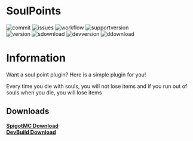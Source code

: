 # SoulPoints
![commit](https://img.shields.io/github/last-commit/VoChiDanh/SoulPoints?label=Last%20DevBuild%20Update)
![issues](https://img.shields.io/github/issues/VoChiDanh/SoulPoints?label=Issues)
![workflow](https://img.shields.io/github/workflow/status/VoChiDanh/SoulPoints/Build%20&%20Upload?label=DevBuild) 
![supportversion](https://img.shields.io/static/v1?label=Support%20Version&message=Minecraft%201.12.x%20-%201.18.x&color=green)<br>
![version](https://img.shields.io/spiget/version/96396?label=SpigotMC%20Version)
![sdownload](https://img.shields.io/spiget/downloads/96396?color=success&label=SpigotMC%20Downloads)
![devversion](https://img.shields.io/github/release/VoChiDanh/SoulPoints.svg?label=DevBuild%20Version)
![ddownload](https://img.shields.io/github/downloads/VoChiDanh/SoulPoints/total?color=blue&label=DevBuild%20Download)
# Information
Want a soul point plugin? Here is a simple plugin for you!

Every time you die with souls, you will not lose items and if you run out of souls when you die, you will lose items

## Downloads

**[SpigotMC Download](https://www.spigotmc.org/resources/soulpoints.96396/)** <br> 
**[DevBuild Download](https://github.com/VoChiDanh/SoulPoints/releases/download/v1.3.x/SoulPoints.jar)**
